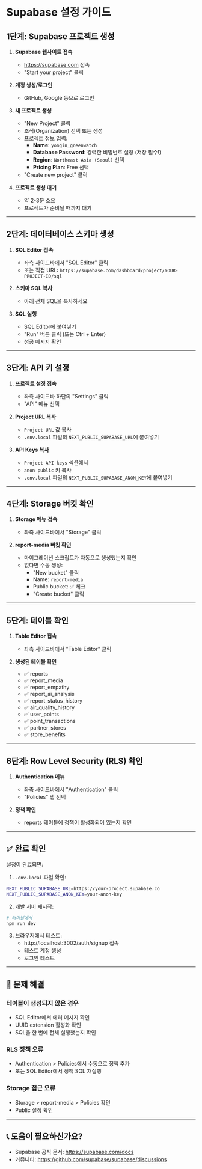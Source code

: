 # Supabase 설정 가이드

## 1단계: Supabase 프로젝트 생성

1. **Supabase 웹사이트 접속**
   - https://supabase.com 접속
   - "Start your project" 클릭

2. **계정 생성/로그인**
   - GitHub, Google 등으로 로그인

3. **새 프로젝트 생성**
   - "New Project" 클릭
   - 조직(Organization) 선택 또는 생성
   - 프로젝트 정보 입력:
     - **Name**: `yongin_greenwatch`
     - **Database Password**: 강력한 비밀번호 설정 (저장 필수!)
     - **Region**: `Northeast Asia (Seoul)` 선택
     - **Pricing Plan**: Free 선택
   - "Create new project" 클릭

4. **프로젝트 생성 대기**
   - 약 2-3분 소요
   - 프로젝트가 준비될 때까지 대기

---

## 2단계: 데이터베이스 스키마 생성

1. **SQL Editor 접속**
   - 좌측 사이드바에서 "SQL Editor" 클릭
   - 또는 직접 URL: `https://supabase.com/dashboard/project/YOUR-PROJECT-ID/sql`

2. **스키마 SQL 복사**
   - 아래 전체 SQL을 복사하세요

3. **SQL 실행**
   - SQL Editor에 붙여넣기
   - "Run" 버튼 클릭 (또는 Ctrl + Enter)
   - 성공 메시지 확인

---

## 3단계: API 키 설정

1. **프로젝트 설정 접속**
   - 좌측 사이드바 하단의 "Settings" 클릭
   - "API" 메뉴 선택

2. **Project URL 복사**
   - `Project URL` 값 복사
   - `.env.local` 파일의 `NEXT_PUBLIC_SUPABASE_URL`에 붙여넣기

3. **API Keys 복사**
   - `Project API keys` 섹션에서
   - `anon public` 키 복사
   - `.env.local` 파일의 `NEXT_PUBLIC_SUPABASE_ANON_KEY`에 붙여넣기

---

## 4단계: Storage 버킷 확인

1. **Storage 메뉴 접속**
   - 좌측 사이드바에서 "Storage" 클릭

2. **report-media 버킷 확인**
   - 마이그레이션 스크립트가 자동으로 생성했는지 확인
   - 없다면 수동 생성:
     - "New bucket" 클릭
     - Name: `report-media`
     - Public bucket: ✅ 체크
     - "Create bucket" 클릭

---

## 5단계: 테이블 확인

1. **Table Editor 접속**
   - 좌측 사이드바에서 "Table Editor" 클릭

2. **생성된 테이블 확인**
   - ✅ reports
   - ✅ report_media
   - ✅ report_empathy
   - ✅ report_ai_analysis
   - ✅ report_status_history
   - ✅ air_quality_history
   - ✅ user_points
   - ✅ point_transactions
   - ✅ partner_stores
   - ✅ store_benefits

---

## 6단계: Row Level Security (RLS) 확인

1. **Authentication 메뉴**
   - 좌측 사이드바에서 "Authentication" 클릭
   - "Policies" 탭 선택

2. **정책 확인**
   - reports 테이블에 정책이 활성화되어 있는지 확인

---

## ✅ 완료 확인

설정이 완료되면:

1. `.env.local` 파일 확인:
```bash
NEXT_PUBLIC_SUPABASE_URL=https://your-project.supabase.co
NEXT_PUBLIC_SUPABASE_ANON_KEY=your-anon-key
```

2. 개발 서버 재시작:
```bash
# 터미널에서
npm run dev
```

3. 브라우저에서 테스트:
   - http://localhost:3002/auth/signup 접속
   - 테스트 계정 생성
   - 로그인 테스트

---

## 🐛 문제 해결

### 테이블이 생성되지 않은 경우
- SQL Editor에서 에러 메시지 확인
- UUID extension 활성화 확인
- SQL을 한 번에 전체 실행했는지 확인

### RLS 정책 오류
- Authentication > Policies에서 수동으로 정책 추가
- 또는 SQL Editor에서 정책 SQL 재실행

### Storage 접근 오류
- Storage > report-media > Policies 확인
- Public 설정 확인

---

## 📞 도움이 필요하신가요?

- Supabase 공식 문서: https://supabase.com/docs
- 커뮤니티: https://github.com/supabase/supabase/discussions
